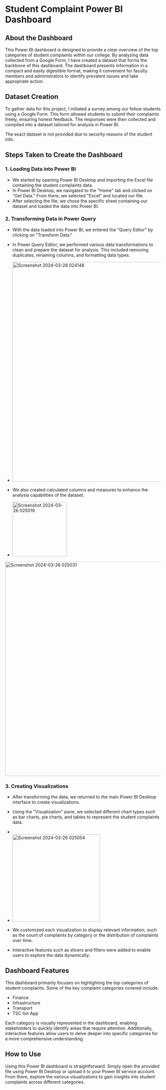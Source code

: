 
# Student Complaint Power BI Dashboard

## About the Dashboard

This Power BI dashboard is designed to provide a clear overview of the top categories of student complaints within our college. By analyzing data collected from a Google Form, I have created a dataset that forms the backbone of this dashboard. The dashboard presents information in a compact and easily digestible format, making it convenient for faculty members and administrators to identify prevalent issues and take appropriate action.

## Dataset Creation

To gather data for this project, I initiated a survey among our fellow students using a Google Form. This form allowed students to submit their complaints freely, ensuring honest feedback. The responses were then collected and compiled into a dataset tailored for analysis in Power BI.

The exact dataset is not provided due to security reasons of the student info.

## Steps Taken to Create the Dashboard

### 1. Loading Data into Power BI

- We started by opening Power BI Desktop and importing the Excel file containing the student complaints data.
- In Power BI Desktop, we navigated to the "Home" tab and clicked on "Get Data." From there, we selected "Excel" and located our file.
- After selecting the file, we chose the specific sheet containing our dataset and loaded the data into Power BI.

### 2. Transforming Data in Power Query

- With the data loaded into Power BI, we entered the "Query Editor" by clicking on "Transform Data."
- In Power Query Editor, we performed various data transformations to clean and prepare the dataset for analysis. This included removing duplicates, renaming columns, and formatting data types.

-  <img width="711" alt="Screenshot 2024-03-26 024148" src="https://github.com/gungunvyas/Student-complaint-dashboard/assets/98300843/20c204ce-ca7a-4ec7-9fa6-50b96ba59b11">


- We also created calculated columns and measures to enhance the analysis capabilities of the dataset.
- <img width="176" alt="Screenshot 2024-03-26 025019" src="https://github.com/gungunvyas/Student-complaint-dashboard/assets/98300843/17d3911c-9cc2-4fa8-bcc5-218f965a681c">

<img width="693" alt="Screenshot 2024-03-26 025031" src="https://github.com/gungunvyas/Student-complaint-dashboard/assets/98300843/8891d91b-2bc3-45e9-91d9-3e4deb1d4635">


### 3. Creating Visualizations

- After transforming the data, we returned to the main Power BI Desktop interface to create visualizations.
- Using the "Visualization" pane, we selected different chart types such as bar charts, pie charts, and tables to represent the student complaints data.
- 
- <img width="283" alt="Screenshot 2024-03-26 025054" src="https://github.com/gungunvyas/Student-complaint-dashboard/assets/98300843/cbe3babd-c0c9-41ce-8b24-69d22a80f86b">

- We customized each visualization to display relevant information, such as the count of complaints by category or the distribution of complaints over time.
- Interactive features such as slicers and filters were added to enable users to explore the data dynamically.


## Dashboard Features

This dashboard primarily focuses on highlighting the top categories of student complaints. Some of the key complaint categories covered include:

- Finance
- Infrastructure
- Transport
- TSC Ion App

Each category is visually represented in the dashboard, enabling stakeholders to quickly identify areas that require attention. Additionally, interactive features allow users to delve deeper into specific categories for a more comprehensive understanding.

## How to Use

Using this Power BI dashboard is straightforward. Simply open the provided file using Power BI Desktop or upload it to your Power BI service account. From there, explore the various visualizations to gain insights into student complaints across different categories.


